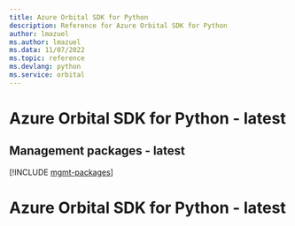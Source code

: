 ```yaml
---
title: Azure Orbital SDK for Python
description: Reference for Azure Orbital SDK for Python
author: lmazuel
ms.author: lmazuel
ms.data: 11/07/2022
ms.topic: reference
ms.devlang: python
ms.service: orbital
---
```

# Azure Orbital SDK for Python - latest

## Management packages - latest
[!INCLUDE [mgmt-packages](orbital-mgmt-index.md)]
# Azure Orbital SDK for Python - latest